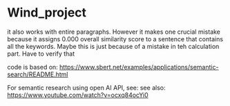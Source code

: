 # Wind_project

it also works with entire paragraphs. However it makes one crucial mistake because it assigns 0.000 overall similarity score to a sentence that contains all the keywords. Maybe this is just because of a mistake in teh calculation part. Have to verify that

code is based on: https://www.sbert.net/examples/applications/semantic-search/README.html




For semantic research using open AI API, see: 
see also: https://www.youtube.com/watch?v=ocxq84ocYi0 
